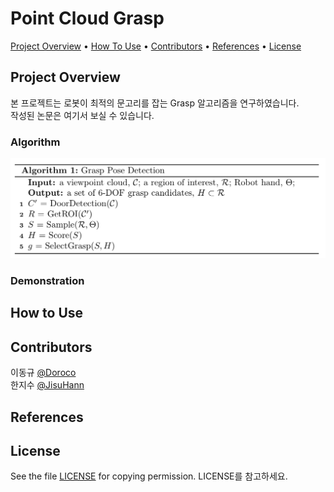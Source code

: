 # Point Cloud Grasp

<p align="left">
  <a href="## Project Overview">Project Overview</a> •
  <a href="## How to Use">How To Use</a> •
  <a href="## Contributors">Contributors</a> •
  <a href="## References">References</a> •
  <a href="## License">License</a> 
</p>

## Project Overview
본 프로젝트는 로봇이 최적의 문고리를 잡는 Grasp 알고리즘을 연구하였습니다.  
작성된 논문은 여기서 보실 수 있습니다.

### Algorithm   
<img src = "./algorithm.png" width="650">

### Demonstration  


## How to Use

## Contributors
이동규 [@Doroco](https://github.com/Doroco)  
한지수 [@JisuHann](https://github.com/JisuHann)  

## References


## License 
See the file [LICENSE](https://github.com/JisuHann/Point-Cloud-Grasp/blob/main/LICENSE) for copying permission. LICENSE를 참고하세요.
